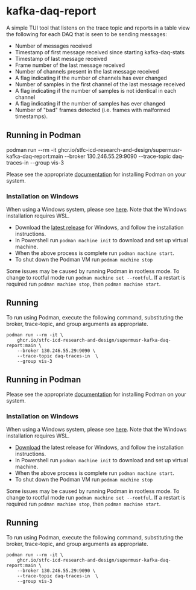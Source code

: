 # kafka-daq-report

A simple TUI tool that listens on the trace topic and reports in a table view the following for each DAQ that is seen to be sending messages:

- Number of messages received
- Timestamp of first message received since starting kafka-daq-stats
- Timestamp of last message received
- Frame number of the last message received
- Number of channels present in the last message received
- A flag indicating if the number of channels has ever changed
- Number of samples in the first channel of the last message received
- A flag indicating if the number of samples is not identical in each channel
- A flag indicating if the number of samples has ever changed
- Number of "bad" frames detected (i.e. frames with malformed timestamps).

## Running in Podman

podman run --rm -it ghcr.io/stfc-icd-research-and-design/supermusr-kafka-daq-report:main --broker 130.246.55.29:9090 --trace-topic daq-traces-in --group vis-3

Please see the appropriate [documentation](https://podman.io/docs/installation) for installing Podman on your system.

### Installation on Windows

When using a Windows system, please see [here](https://github.com/containers/podman/blob/main/docs/tutorials/podman-for-windows.md). Note that the Windows installation requires WSL.

- Download the [latest release](https://github.com/containers/podman/releases/latest) for Windows, and follow the installation instructions.
- In Powershell run `podman machine init` to download and set up virtual machine.
- When the above process is complete run `podman machine start`.
- To shut down the Podman VM run `podman machine stop`

Some issues may be caused by running Podman in rootless mode. To change to rootful mode run `podman machine set --rootful`. If a restart is required run `podman machine stop`, then `podman machine start`.

## Running

To run using Podman, execute the following command, substituting the broker, trace-topic, and group arguments as appropriate.

```shell
podman run --rm -it \
    ghcr.io/stfc-icd-research-and-design/supermusr-kafka-daq-report:main \
    --broker 130.246.55.29:9090 \
    --trace-topic daq-traces-in  \
    --group vis-3
```

## Running in Podman

Please see the appropriate [documentation](https://podman.io/docs/installation) for installing Podman on your system.

### Installation on Windows

When using a Windows system, please see [here](https://github.com/containers/podman/blob/main/docs/tutorials/podman-for-windows.md). Note that the Windows installation requires WSL.

- [Download](https://github.com/containers/podman/releases) the latest release for Windows, and follow the installation instructions.
- In Powershell run `podman machine init` to download and set up virtual machine.
- When the above process is complete run `podman machine start`.
- To shut down the Podman VM run `podman machine stop`

Some issues may be caused by running Podman in rootless mode. To change to rootful mode run `podman machine set --rootful`. If a restart is required run `podman machine stop`, then `podman machine start`.

## Running

To run using Podman, execute the following command, substituting the broker, trace-topic, and group arguments as appropriate.

```shell
podman run --rm -it \
    ghcr.io/stfc-icd-research-and-design/supermusr-kafka-daq-report:main \
    --broker 130.246.55.29:9090 \
    --trace-topic daq-traces-in  \
    --group vis-3
```
